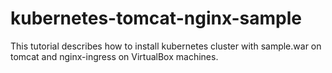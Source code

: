 # kubernetes-tomcat-nginx-sample
This tutorial describes how to install kubernetes cluster with sample.war on tomcat and nginx-ingress on VirtualBox machines.
